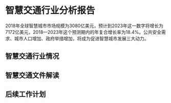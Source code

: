 # 智慧交通行业分析报告

2018年全球智慧城市市场规模为3080亿美元，预计到2023年这一数字将增长为7172亿美元，2018—2023年这个预测期内的年复合增长率为18.4%。公共安全需求、城市人口增加、政府举措增加，将成为促进智慧城市发展三大动力。

## 智慧交通行业情况



## 智慧交通文件解读

## 后续工作计划



